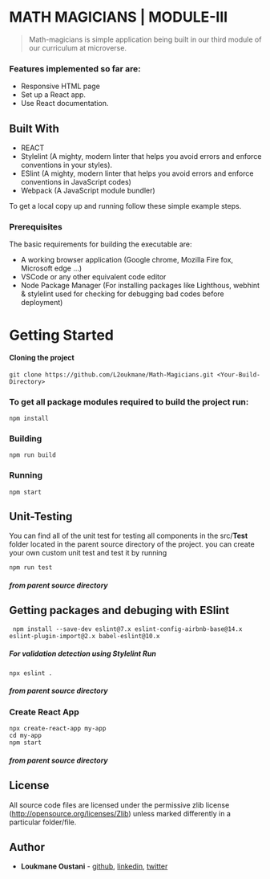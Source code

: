 # MATH MAGICIANS | MODULE-III

> Math-magicians is simple application being built in our third module of our curriculum at microverse.

### Features implemented so far are:

- Responsive HTML page
- Set up a React app.
- Use React documentation.

## Built With

- REACT
- Stylelint (A mighty, modern linter that helps you avoid errors and enforce conventions in your styles).
- ESlint (A mighty, modern linter that helps you avoid errors and enforce conventions in JavaScript codes)
- Webpack (A JavaScript module bundler)

To get a local copy up and running follow these simple example steps.

### Prerequisites

The basic requirements for building the executable are:

- A working browser application (Google chrome, Mozilla Fire fox, Microsoft edge ...)
- VSCode or any other equivalent code editor
- Node Package Manager (For installing packages like Lighthous, webhint & stylelint used for checking for debugging bad codes before deployment)

# Getting Started

#### Cloning the project

```
git clone https://github.com/L2oukmane/Math-Magicians.git <Your-Build-Directory>
```

### To get all package modules required to build the project run:

```
npm install
```

### Building

```
npm run build
```

### Running

```
npm start
```

## Unit-Testing

You can find all of the unit test for testing all components in the src/**Test** folder located in the parent source directory of the project. you can create your own custom unit test and test it by running

```
npm run test
```

##### from parent source directory

## Getting packages and debuging with ESlint

```
 npm install --save-dev eslint@7.x eslint-config-airbnb-base@14.x eslint-plugin-import@2.x babel-eslint@10.x
```

##### For validation detection using Stylelint Run

```
npx eslint .
```

##### from parent source directory

### Create React App

```
npx create-react-app my-app
cd my-app
npm start

```

##### from parent source directory

## License

All source code files are licensed under the permissive zlib license
(http://opensource.org/licenses/Zlib) unless marked differently in a particular folder/file.

## Author

- **Loukmane Oustani** - [github](https://github.com/L2oukmane), [linkedin](https://www.linkedin.com/in/loukmane-oustani-221668211/), [twitter](https://twitter.com/LoukmaneOustani)
